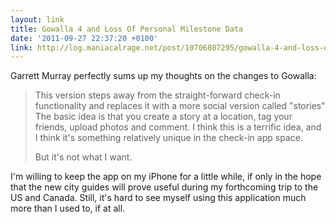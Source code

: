 ```yaml
---
layout: link
title: Gowalla 4 and Loss Of Personal Milestone Data
date: '2011-09-27 22:37:20 +0100'
link: http://log.maniacalrage.net/post/10706807295/gowalla-4-and-loss-of-personal-milestone-data
---
```

Garrett Murray perfectly sums up my thoughts on the changes to Gowalla:

> This version steps away from the straight-forward check-in functionality and replaces it with a more social version called "stories" The basic idea is that you create a story at a location, tag your friends, upload photos and comment. I think this is a terrific idea, and I think it's something relatively unique in the check-in app space.
>
> But it's not what I want.

I'm willing to keep the app on my iPhone for a little while, if only in the hope that the new city guides will prove useful during my forthcoming trip to the US and Canada. Still, it's hard to see myself using this application much more than I used to, if at all.